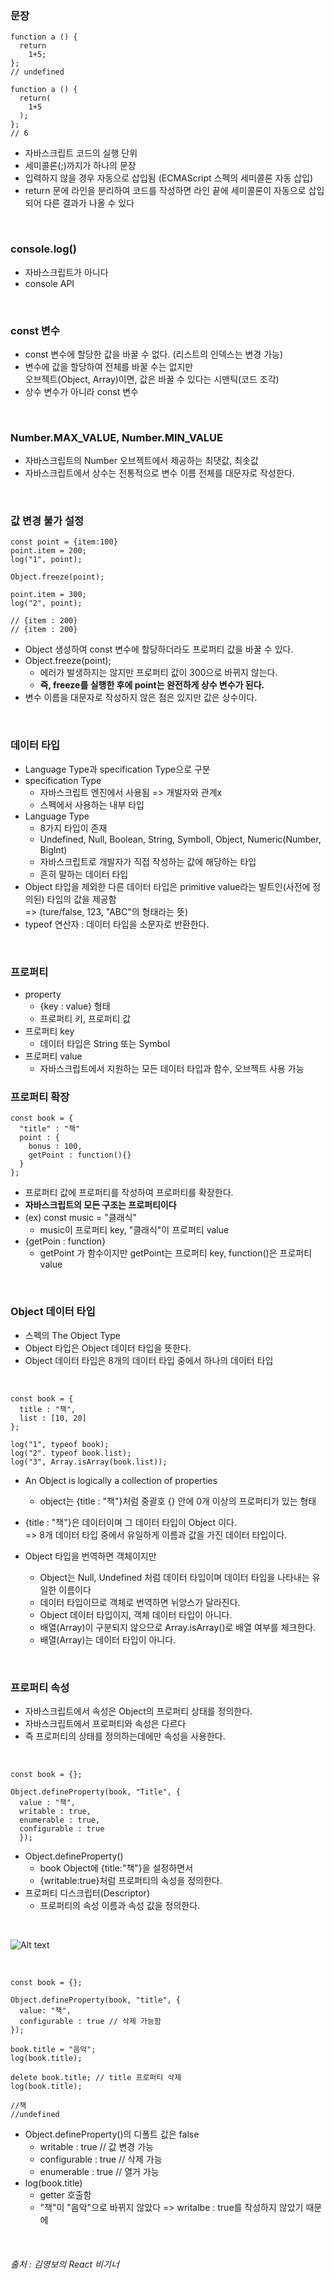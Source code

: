 ### 문장

<pre><code>function a () {
  return
    1+5;
};
// undefined

function a () {
  return(
    1+5
  );
};
// 6
</code></pre>

- 자바스크립트 코드의 실행 단위
- 세미콜론(;)까지가 하나의 문장
- 입력하지 않을 경우 자동으로 삽입됨 (ECMAScript 스펙의 세미콜론 자동 삽입)
- return 문에 라인을 분리하여 코드를 작성하면 라인 끝에 세미콜론이 자동으로 삽입되어 다른 결과가 나올 수 있다

<br>

### console.log()

- 자바스크립트가 아니다
- console API

<br>

### const 변수

- const 변수에 할당한 값을 바꿀 수 없다. (리스트의 인덱스는 변경 가능)
- 변수에 값을 할당하여 전체를 바꿀 수는 없지만  
  오브젝트(Object, Array)이면, 값은 바꿀 수 있다는 시맨틱(코드 조각)
- 상수 변수가 아니라 const 변수

<br>

### Number.MAX_VALUE, Number.MIN_VALUE

- 자바스크립트의 Number 오브젝트에서 제공하는 최댓값, 최솟값
- 자바스크립트에서 상수는 전통적으로 변수 이름 전체를 대문자로 작성한다.

<br>

### 값 변경 불가 설정

<pre><code>const point = {item:100}
point.item = 200;
log("1", point);

Object.freeze(point);

point.item = 300;
log("2", point);

// {item : 200}
// {item : 200}
</code></pre>

- Object 생성하여 const 변수에 할당하더라도 프로퍼티 값을 바꿀 수 있다.
- Object.freeze(point);
  - 에러가 발생하지는 않지만 프로퍼티 값이 300으로 바뀌지 않는다.
  - **즉, freeze를 실행한 후에 point는 완전하게 상수 변수가 된다.**
- 변수 이름을 대문자로 작성하지 않은 점은 있지만 값은 상수이다.

<br>

### 데이터 타입

- Language Type과 specification Type으로 구분
- specification Type
  - 자바스크립트 엔진에서 사용됨 => 개발자와 관계x
  - 스펙에서 사용하는 내부 타입
- Language Type
  - 8가지 타입이 존재
  - Undefined, Null, Boolean, String, Symboll, Object, Numeric(Number, BigInt)
  - 자바스크립트로 개발자가 직접 작성하는 값에 해당하는 타입
  - 흔히 말하는 데이터 타입
- Object 타입을 제외한 다른 데이터 타입은 primitive value라는 빌트인(사전에 정의된) 타입의 값을 제공함  
  => (ture/false, 123, "ABC"의 형태라는 뜻)
- typeof 연산자 : 데이터 타입을 소문자로 반환한다.

<br>

### 프로퍼티

- property
  - {key : value} 형태
  - 프로퍼티 키, 프로퍼티 값
- 프로퍼티 key
  - 데이터 타입은 String 또는 Symbol
- 프로퍼티 value
  - 자바스크립트에서 지원하는 모든 데이터 타입과 함수, 오브젝트 사용 가능

### 프로퍼티 확장

<pre><code>const book = {
  "title" : "책"
  point : {
    bonus : 100,
    getPoint : function(){}
  }
};</code></pre>

- 프로퍼티 값에 프로퍼티를 작성하여 프로퍼티를 확장한다.
- **자바스크립트의 모든 구조는 프로퍼티이다**
- (ex) const music = "클래식"
  - music이 프로퍼티 key, "클래식"이 프로퍼티 value
- {getPoin : function}
  - getPoint 가 함수이지만 getPoint는 프로퍼티 key, function()은 프로퍼티 value

<br>

### Object 데이터 타입

- 스펙의 The Object Type
- Object 타입은 Object 데이터 타입을 뜻한다.
- Object 데이터 타입은 8개의 데이터 타입 중에서 하나의 데이터 타입

<br>

<pre><code>const book = {
  title : "책",
  list : [10, 20]
};

log("1", typeof book);
log("2". typeof book.list);
log("3", Array.isArray(book.list));</code></pre>

- An Object is logically a collection of properties

  - object는 {title : "책"}처럼 중괄호 {} 안에 0개 이상의 프로퍼티가 있는 형태

- {title : "책"}은 데이터이며 그 데이터 타입이 Object 이다.  
  => 8개 데이터 타입 중에서 유일하게 이름과 값을 가진 데이터 타입이다.

- Object 타입을 번역하면 객체이지만
  - Object는 Null, Undefined 처럼 데이터 타입이며 데이터 타입을 나타내는 유일한 이름이다
  - 데이터 타입이므로 객체로 번역하면 뉘앙스가 달라진다.
  - Object 데이터 타입이지, 객체 데이터 타입이 아니다.
  - 배열(Array)이 구분되지 않으므로 Array.isArray()로 배열 여부를 체크한다.
  - 배열(Array)는 데이터 타입이 아니다.

<br>

### 프로퍼티 속성

- 자바스크립트에서 속성은 Object의 프로퍼티 상태를 정의한다.
- 자바스크립트에서 프로퍼티와 속성은 다르다
- 즉 프로퍼티의 상태를 정의하는데에만 속성을 사용한다.

<br>

<pre><code>const book = {};

Object.defineProperty(book, "Title", {
  value : "책",
  writable : true,
  enumerable : true,
  configurable : true
  });</code></pre>

- Object.defineProperty()
  - book Object에 {title:"책"}을 설정하면서
  - {writable:true}처럼 프로퍼티의 속성을 정의한다.
- 프로퍼티 디스크립터(Descriptor)
  - 프로퍼티의 속성 이름과 속성 값을 정의한다.

<br>

![Alt text](image.png)

<br>

<pre><code>const book = {};

Object.defineProperty(book, "title", {
  value: "책",
  configurable : true // 삭제 가능함
});

book.title = "음악";
log(book.title);

delete book.title; // title 프로퍼티 삭제
log(book.title);

//책
//undefined
</code></pre>

- Object.defineProperty()의 디폴트 값은 false
  - writable : true // 값 변경 가능
  - configurable : true // 삭제 가능
  - enumerable : true // 열거 가능
- log(book.title)
  - getter 호출함
  - "책"이 "음악"으로 바뀌지 않았다 => writalbe : true를 작성하지 않았기 때문에

<br>

###### 출처 : 김영보의 React 비기너
